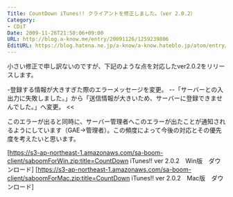 ```yaml
---
Title: CountDown iTunes!! クライアントを修正しました。（ver 2.0.2）
Category:
- CDiT
Date: 2009-11-26T21:50:06+09:00
URL: http://blog.a-know.me/entry/20091126/1259239806
EditURL: https://blog.hatena.ne.jp/a-know/a-know.hateblo.jp/atom/entry/12921228815727979918
---
```


小さい修正で申し訳ないのですが、下記のような点を対応したver2.0.2をリリースします。


>>
-登録する情報が大きすぎた際のエラーメッセージを変更。
--「サーバーとの入出力に失敗しました。」から「送信情報が大きいため、サーバーに登録できませんでした。」へ変更。
<<


このエラーが出ると同時に、サーバー管理者へこのエラーが出たことが通知されるようにしています（GAE→管理者）。この頻度によって今後の対応とその優先度を考えたいと思います。



[https://s3-ap-northeast-1.amazonaws.com/sa-boom-client/saboomForWin.zip:title=CountDown iTunes!! ver 2.0.2　Win版　ダウンロード]
[https://s3-ap-northeast-1.amazonaws.com/sa-boom-client/saboomForMac.zip:title=CountDown iTunes!! ver 2.0.2　Mac版　ダウンロード]
